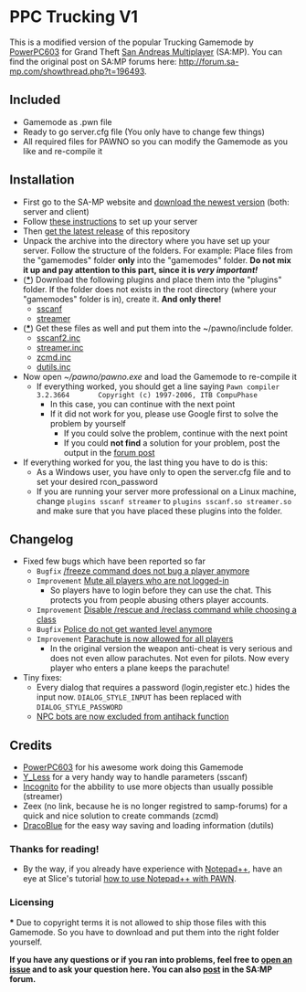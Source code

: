 # PPC Trucking V1

This is a modified version of the popular Trucking Gamemode by [PowerPC603](http://forum.sa-mp.com/member.php?u=109984) for Grand Theft [San Andreas Multiplayer](http://www.sa-mp.com) (SA:MP). You can find the original post on SA:MP forums here: http://forum.sa-mp.com/showthread.php?t=196493.

## Included
*	Gamemode as .pwn file
*	Ready to go server.cfg file (You only have to change few things)
*	All required files for PAWNO so you can modify the Gamemode as you like and re-compile it

## Installation
*	First go to the SA-MP website and [download the newest version](http://sa-mp.com/download.php) (both: server and client)
*	Follow [these instructions](http://forum.sa-mp.com/showthread.php?t=106958) to set up your server
*	Then [get the latest release](https://github.com/PPC-Trucking/V1/releases/latest) of this repository
*	Unpack the archive into the directory where you have set up your server. Follow the structure of the folders. For example: Place files from the "gamemodes" folder **only** into the "gamemodes" folder. __Do not mix it up and pay attention to this part, since it is *very important!*__
*	([__*__](#licensing)) Download the following plugins and place them into the "plugins" folder. If the folder does not exists in the root directory (where your "gamemodes" folder is in), create it. **And only there!**
	*	[sscanf](http://forum.sa-mp.com/showthread.php?t=120356)
	*   [streamer](http://forum.sa-mp.com/showthread.php?t=102865)
*   ([__*__](#licensing)) Get these files as well and put them into the ~/pawno/include folder.
	*   [sscanf2.inc](http://forum.sa-mp.com/showthread.php?t=120356)
	*   [streamer.inc](http://forum.sa-mp.com/showthread.php?t=102865)
	*   [zcmd.inc](http://forum.sa-mp.com/showthread.php?t=91354)
	*   [dutils.inc](http://dracoblue.net/downloads/dutils/)
*	Now open _~/pawno/pawno.exe_ and load the Gamemode to re-compile it
	* If everything worked, you should get a line saying ``Pawn compiler 3.2.3664 		Copyright (c) 1997-2006, ITB CompuPhase``
		* In this case, you can continue with the next point
		* If it did not work for you, please use Google first to solve the problem by yourself
			* If you could solve the problem, continue with the next point
			* If you could __not find__ a solution for your problem, post the output in the [forum post](http://forum.sa-mp.com/showthread.php?t=196493)
*	If everything worked for you, the last thing you have to do is this:
	*	As a Windows user, you have only to open the server.cfg file and to set your desired rcon_password
	*	If you are running your server more professional on a Linux machine, change ``plugins sscanf streamer`` to ``plugins sscanf.so streamer.so`` and make sure that you have placed these plugins into the folder.
   
## Changelog
*	Fixed few bugs which have been reported so far
    *	``Bugfix`` [/freeze command does not bug a player anymore](http://forum.sa-mp.com/showpost.php?p=1909452)
    *	``Improvement`` [Mute all players who are not logged-in](http://forum.sa-mp.com/showpost.php?p=2396554)
    	*	So players have to login before they can use the chat. This protects you from people abusing others player accounts.
    *	``Improvement`` [Disable /rescue and /reclass command while choosing a class](http://forum.sa-mp.com/showpost.php?p=2409719)
	*	``Bugfix`` [Police do not get wanted level anymore](http://forum.sa-mp.com/showpost.php?p=2455510)
	*	``Improvement`` [Parachute is now allowed for all players](http://forum.sa-mp.com/showpost.php?p=2457253)
		* In the original version the weapon anti-cheat is very serious and does not even allow parachutes. Not even for pilots. Now every player who enters a plane keeps the parachute!
*	Tiny fixes:
	*	Every dialog that requires a password (login,register etc.) hides the input now. `DIALOG_STYLE_INPUT` has been replaced with `DIALOG_STYLE_PASSWORD`
	*	[NPC bots are now excluded from antihack function](http://forum.sa-mp.com/showpost.php?p=2923743)

## Credits
*	[PowerPC603](http://forum.sa-mp.com/member.php?u=109984) for his awesome work doing this Gamemode
*	[Y_Less](http://forum.sa-mp.com/member.php?u=29176) for a very handy way to handle parameters (sscanf)
*	[Incognito](http://forum.sa-mp.com/member.php?u=925) for the abbility to use more objects than usually possible (streamer)
*	Zeex (no link, because he is no longer registred to samp-forums) for a quick and nice solution to create commands (zcmd)
*	[DracoBlue](http://forum.sa-mp.com/member.php?u=389) for the easy way saving and loading information (dutils)
	
### Thanks for reading!
*	By the way, if you already have experience with [Notepad++](http://notepad-plus-plus.org), have an eye at Slice's tutorial [how to use Notepad++ with PAWN](http://forum.sa-mp.com/showthread.php?t=174046).

### Licensing
__*__ Due to copyright terms it is not allowed to ship those files with this Gamemode. So you have to download and put them into the right folder yourself.

**If you have any questions or if you ran into problems, feel free to [open an issue](https://github.com/PPC-Trucking/V1/issues) and to ask your question here. You can also [post](http://forum.sa-mp.com/showthread.php?t=196493) in the SA:MP forum.**
